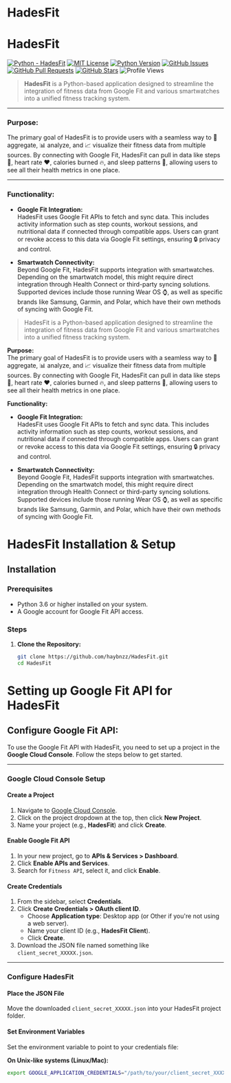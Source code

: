 # HadesFit
# HadesFit

[![Python - HadesFit](https://img.shields.io/static/v1?label=Python&message=HadesFit&style=for-the-badge&logo=discord&logoSize=auto&labelColor=ebbcba&color=c79bf0)](https://github.com/haybnzz/HadesFit)
[![MIT License](https://img.shields.io/static/v1?label=License&message=MIT&style=for-the-badge&logo=discord&logoSize=auto&labelColor=ebbcba&color=c79bf0)](https://github.com/haybnzz/HadesFit/blob/main/LICENSE)
[![Python Version](https://img.shields.io/static/v1?label=Python&message=3.6%2B&style=for-the-badge&logo=discord&logoSize=auto&labelColor=ebbcba&color=c79bf0)](https://www.python.org/downloads/)
[![GitHub Issues](https://img.shields.io/github/issues/haybnzz/HadesFit?style=for-the-badge&logo=discord&logoSize=auto&labelColor=ebbcba&color=c79bf0)](https://github.com/haybnzz/HadesFit/issues)
[![GitHub Pull Requests](https://img.shields.io/github/issues-pr/haybnzz/HadesFit?style=for-the-badge&logo=discord&logoSize=auto&labelColor=ebbcba&color=c79bf0)](https://github.com/haybnzz/HadesFit/pulls)
[![GitHub Stars](https://img.shields.io/github/stars/haybnzz/HadesFit?style=for-the-badge&logo=discord&logoSize=auto&labelColor=ebbcba&color=c79bf0)](https://github.com/haybnzz/HadesFit/stargazers)
![Profile Views](https://komarev.com/ghpvc/?username=haybnzz&style=for-the-badge&logo=discord&logoSize=auto&labelColor=ebbcba&color=c79bf0)

> **HadesFit** is a Python-based application designed to streamline the integration of fitness data from Google Fit and various smartwatches into a unified fitness tracking system. 

---

### **Purpose:**  
The primary goal of HadesFit is to provide users with a seamless way to 🔄 aggregate, 📊 analyze, and 📈 visualize their fitness data from multiple sources. By connecting with Google Fit, HadesFit can pull in data like steps 🚶, heart rate ❤️, calories burned 🔥, and sleep patterns 🛌, allowing users to see all their health metrics in one place.

---

### **Functionality:**

- **Google Fit Integration:**  
  HadesFit uses Google Fit APIs to fetch and sync data. This includes activity information such as step counts, workout sessions, and nutritional data if connected through compatible apps. Users can grant or revoke access to this data via Google Fit settings, ensuring 🔒 privacy and control.

- **Smartwatch Connectivity:**  
  Beyond Google Fit, HadesFit supports integration with smartwatches. Depending on the smartwatch model, this might require direct integration through Health Connect or third-party syncing solutions. Supported devices include those running Wear OS ⌚, as well as specific brands like Samsung, Garmin, and Polar, which have their own methods of syncing with Google Fit.


>HadesFit is a Python-based application designed to streamline the integration of fitness data from Google Fit and various smartwatches into a unified fitness tracking system. 

**Purpose:**  
The primary goal of HadesFit is to provide users with a seamless way to 🔄 aggregate, 📊 analyze, and 📈 visualize their fitness data from multiple sources. By connecting with Google Fit, HadesFit can pull in data like steps 🚶, heart rate ❤️, calories burned 🔥, and sleep patterns 🛌, allowing users to see all their health metrics in one place.

**Functionality:**

- **Google Fit Integration:**  
  HadesFit uses Google Fit APIs to fetch and sync data. This includes activity information such as step counts, workout sessions, and nutritional data if connected through compatible apps. Users can grant or revoke access to this data via Google Fit settings, ensuring 🔒 privacy and control.

- **Smartwatch Connectivity:**  
  Beyond Google Fit, HadesFit supports integration with smartwatches. Depending on the smartwatch model, this might require direct integration through Health Connect or third-party syncing solutions. Supported devices include those running Wear OS ⌚, as well as specific brands like Samsung, Garmin, and Polar, which have their own methods of syncing with Google Fit.


# HadesFit Installation & Setup

## Installation

### Prerequisites
- Python 3.6 or higher installed on your system.
- A Google account for Google Fit API access.

### Steps

1. **Clone the Repository:**
   ```bash
   git clone https://github.com/haybnzz/HadesFit.git
   cd HadesFit

# Setting up Google Fit API for HadesFit

## Configure Google Fit API:
To use the Google Fit API with HadesFit, you need to set up a project in the **Google Cloud Console**. Follow the steps below to get started.

---

### **Google Cloud Console Setup**

#### **Create a Project**
1. Navigate to [Google Cloud Console](https://console.cloud.google.com/).
2. Click on the project dropdown at the top, then click **New Project**.
3. Name your project (e.g., **HadesFit**) and click **Create**.

#### **Enable Google Fit API**
1. In your new project, go to **APIs & Services > Dashboard**.
2. Click **Enable APIs and Services**.
3. Search for `Fitness API`, select it, and click **Enable**.

#### **Create Credentials**
1. From the sidebar, select **Credentials**.
2. Click **Create Credentials > OAuth client ID**.
    - Choose **Application type**: Desktop app (or Other if you're not using a web server).
    - Name your client ID (e.g., **HadesFit Client**).
    - Click **Create**.
3. Download the JSON file named something like `client_secret_XXXXX.json`.

---

### **Configure HadesFit**

#### **Place the JSON File**
Move the downloaded `client_secret_XXXXX.json` into your HadesFit project folder.

#### **Set Environment Variables**
Set the environment variable to point to your credentials file:

**On Unix-like systems (Linux/Mac):**
```bash
export GOOGLE_APPLICATION_CREDENTIALS="/path/to/your/client_secret_XXXXX.json"
